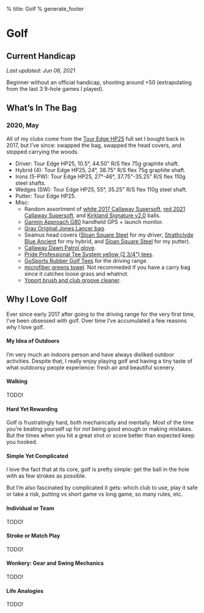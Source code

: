 % title: Golf
% generate_footer

# Golf

## Current Handicap

_Last updated: Jun 06, 2021_

Beginner without an official handicap, shooting around +50 (extrapolating from the last 3 9-hole games I played).

## What’s In The Bag

### 2020, May

All of my clubs come from the [Tour Edge HP25](https://www.touredge.com/hp25mensfullset) full set I bought back in 2017, but I’ve since: swapped the bag, swapped the head covers, and stopped carrying the woods.

* Driver: Tour Edge HP25, 10.5°, 44.50" R/S flex 75g graphite shaft.
* Hybrid (4): Tour Edge HP25, 24°, 38.75" R/S flex 75g graphite shaft.
* Irons (5-PW): Tour Edge HP25, 27°-46°, 37.75"-35.25" R/S flex 110g steel shafts.
* Wedges (SW): Tour Edge HP25, 55°, 35.25" R/S flex 110g steel shaft.
* Putter: Tour Edge HP25.
* Misc:
    * Random assortment of [white 2017 Callaway Supersoft](https://www.amazon.com/gp/product/B01MZ0POPN), [red 2021 Callaway Supersoft](https://www.amazon.com/gp/product/B08TDWG62C), and [Kirkland Signature v2.0](https://www.costco.com/kirkland-signature-3-piece-v2.0-urethane-cover-golf-ball%2c-2-dozen.product.100695987.html) balls.
    * [Garmin Approach G80](https://buy.garmin.com/en-US/US/p/597253) handheld GPS + launch monitor.
    * [Gray Original Jones Lancer bag](https://www.jonessportsco.com/collections/carry-bags/products/original-jones-lancer?variant=31624055128117).
    * Seamus head covers ([Sloan Square Steel](https://www.seamusgolf.com/products/sloan-square-steel) for my driver, [Strathclyde Blue Ancient](https://www.seamusgolf.com/products/strathclyde-blue-ancient?variant=565505329) for my hybrid, and [Sloan Square Steel](https://www.seamusgolf.com/products/sloan-square-steel-magnet-putter-cover) for my putter).
    * [Callaway Dawn Patrol glove](https://www.amazon.com/gp/product/B00G9R2Z10).
    * [Pride Professional Tee System yellow (2 3/4") tees](https://www.amazon.com/gp/product/B01DYHTOQQ).
    * [GoSports Rubber Golf Tees](https://www.amazon.com/gp/product/B08BX8G1Y8) for the driving range.
    * [microfiber greens towel](https://www.amazon.com/gp/product/B008SCGR0E). Not recommeded if you have a carry bag since it catches loose grass and whatnot.
    * [Yoport brush and club groove cleaner](https://www.amazon.com/gp/product/B072LVWPWC).

## Why I Love Golf

Ever since early 2017 after going to the driving range for the very first time, I’ve been obsessed with golf. Over time I’ve accumulated a few reasons why I love golf.

#### My Idea of Outdoors

I’m very much an indoors person and have always disliked outdoor activities. Despite that, I really enjoy playing golf and having a tiny taste of what outdoorsy people experience: fresh air and beautiful scenery.

#### Walking

TODO!

#### Hard Yet Rewarding

Golf is frustratingly hard, both mechanically and mentally. Most of the time you’re beating yourself up for not being good enough or making mistakes. But the times when you hit a great shot or score better than expected keep you hooked.

#### Simple Yet Complicated

I love the fact that at its core, golf is pretty simple: get the ball in the hole with as few strokes as possible.

But I’m also fascinated by complicated it gets: which club to use, play it safe or take a risk, putting vs short game vs long game, so many rules, etc.

#### Individual or Team

TODO!

#### Stroke or Match Play

TODO!

#### Wonkery: Gear and Swing Mechanics

TODO!

#### Life Analogies

TODO!

